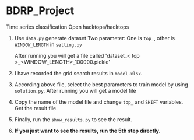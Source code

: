 # BDRP_Project

Time series classification
Open hacktops/hacktops

1. Use `data.py` generate dataset
   Two parameter: One is `top_`, other is `WINDOW_LENGTH` in `setting.py`
   
    After running you will get a file called 'dataset_\< top \>_\<WINDOW_LENGTH\>_100000.pickle'

2. I have recorded the grid search results in `model.xlsx`.

3. According above file, select the best parameters to train model by using `solution.py`.
   After running you will get a model file 

4. Copy the name of the model file and change `top_` and `SHIFT` variables. Get the result file.

5. Finally, run the `show_results.py` to see the result.

6. **If you just want to see the results, run the 5th step directly.**